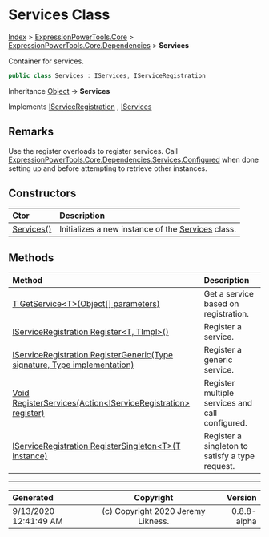 ﻿# Services Class

[Index](../index.md) > [ExpressionPowerTools.Core](ExpressionPowerTools.Core.a.md) > [ExpressionPowerTools.Core.Dependencies](ExpressionPowerTools.Core.Dependencies.n.md) > **Services**

Container for services.

```csharp
public class Services : IServices, IServiceRegistration
```

Inheritance [Object](https://docs.microsoft.com/dotnet/api/system.object) → **Services**

Implements  [IServiceRegistration](ExpressionPowerTools.Core.Signatures.IServiceRegistration.i.md) ,  [IServices](ExpressionPowerTools.Core.Signatures.IServices.i.md) 

## Remarks

Use the register overloads to register services. Call [ExpressionPowerTools.Core.Dependencies.Services.Configured](https://docs.microsoft.com/dotnet/api/ExpressionPowerTools.Core.Dependencies.Services.Configured) when done setting up and
            before attempting to retrieve other instances.

## Constructors

| Ctor | Description |
| :-- | :-- |
| [Services()](ExpressionPowerTools.Core.Dependencies.Services.ctor.md#services) | Initializes a new instance of the [Services](ExpressionPowerTools.Core.Dependencies.Services.cs.md) class. |
## Methods

| Method | Description |
| :-- | :-- |
| [T GetService&lt;T>(Object[] parameters)](ExpressionPowerTools.Core.Dependencies.Services.GetService.m.md) | Get a service based on registration. |
| [IServiceRegistration Register&lt;T, TImpl>()](ExpressionPowerTools.Core.Dependencies.Services.Register.m.md) | Register a service. |
| [IServiceRegistration RegisterGeneric(Type signature, Type implementation)](ExpressionPowerTools.Core.Dependencies.Services.RegisterGeneric.m.md) | Register a generic service. |
| [Void RegisterServices(Action&lt;IServiceRegistration> register)](ExpressionPowerTools.Core.Dependencies.Services.RegisterServices.m.md) | Register multiple services and call configured. |
| [IServiceRegistration RegisterSingleton&lt;T>(T instance)](ExpressionPowerTools.Core.Dependencies.Services.RegisterSingleton.m.md) | Register a singleton to satisfy a type request. |

---

| Generated | Copyright | Version |
| :-- | :-: | --: |
| 9/13/2020 12:41:49 AM | (c) Copyright 2020 Jeremy Likness. | 0.8.8-alpha |
